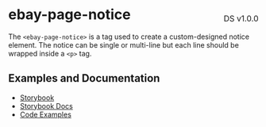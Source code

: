 <h1 style='display: flex; justify-content: space-between; align-items: center;'>
    <span>
        ebay-page-notice
    </span>
    <span style='font-weight: normal; font-size: medium; margin-bottom: -15px;'>
        DS v1.0.0
    </span>
</h1>

The `<ebay-page-notice>` is a tag used to create a custom-designed notice element. The notice can be single or multi-line but each line should be wrapped inside a `<p>` tag.

## Examples and Documentation

-   [Storybook](https://ebay.github.io/ebayui-core/?path=/story/notices-tips-ebay-page-notice)
-   [Storybook Docs](https://ebay.github.io/ebayui-core/?path=/docs/notices-tips-ebay-page-notice)
-   [Code Examples](https://github.com/eBay/ebayui-core/tree/master/src/components/ebay-page-notice/examples)
